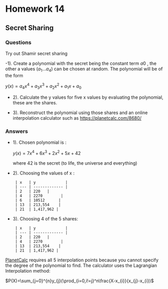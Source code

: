 # Homework 14

## Secret Sharing

### Questions

Try out Shamir secret sharing

-1). Create a polynomial with the secret being the constant term $a0$ , the other a values $(a_1. . . a_4)$ can be chosen at
random. The polynomial will be of the form

$y(x) = a_4x^4 + a_3x^3 + a_2x^2 + a_1x + a_0$

- 2). Calculate the y values for five x values by evaluating the polynomial, these are the shares.

- 3). Reconstruct the polynomial using those shares and an online interpolation calculator such as https://planetcalc.com/8680/

### Answers

- 1). Chosen polynomial is :

  $y(x) = 7x^4 +  6x^3 + 2x^2 + 5x + 42$

  where 42 is the secret (to life, the universe and everything)

- 2). Choosing the values of x :

       | x   | y             |
       | --- | ------------- |
       | 2   | 220   |
       | 4   | 2270        |
       | 6   | 10512      |
       | 13  | 213,554    |
       | 21  | 1,417,962 |

- 3). Choosing 4 of the 5 shares:

       | x   | y             |
       | --- | ------------- |
       | 2   | 220   |
       | 4   | 2270        |
       | 13  | 213,554    |
       | 21  | 1,417,962 |

 [PlanetCalc](https://planetcalc.com/8680/) requires all 5 interpolation points because you cannot specify the degree of the polynomial to find.  The calculator uses the Lagrangian Interpolation method:

 $P(X)=\sum_{j=0}^{n}y_{j}(\prod_{i=0,i!=j}^n\frac{X-x_{i}}{x_{j}-x_{i})$
